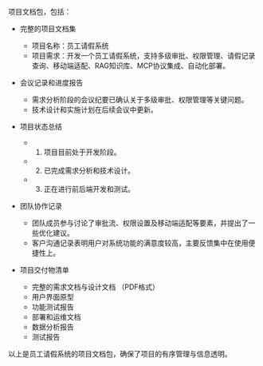 项目文档包，包括：
- 完整的项目文档集
  - 项目名称：员工请假系统
  - 项目需求：开发一个员工请假系统，支持多级审批、权限管理、请假记录查询、移动端适配、RAG知识库、MCP协议集成、自动化部署。

- 会议记录和进度报告
  - 需求分析阶段的会议纪要已确认关于多级审批、权限管理等关键问题。
  - 技术设计和实施计划在后续会议中更新。

- 项目状态总结
  - 1. 项目目前处于开发阶段。
  - 2. 已完成需求分析和技术设计。
  - 3. 正在进行前后端开发和测试。

- 团队协作记录
  - 团队成员参与讨论了审批流、权限设置及移动端适配等要素，并提出了一些优化建议。
  - 客户沟通记录表明用户对系统功能的满意度较高，主要反馈集中在使用便捷性上。

- 项目交付物清单
  - 完整的需求文档与设计文档 （PDF格式）
  - 用户界面原型
  - 功能测试报告
  - 部署和运维文档
  - 数据分析报告
  - 测试报告

以上是员工请假系统的项目文档包，确保了项目的有序管理与信息透明。
